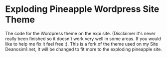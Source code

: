 # Exploding Pineapple Wordpress Site Theme
The code for the Wordpress theme on the expi site. (Disclaimer it's never really been finished so it doesn't work very well in some areas. If you would like to help me fix it feel free :).
This is a fork of the theme used on my Site Deanosim1.net, It will be changed to fit more to the exploding pineapple site.
